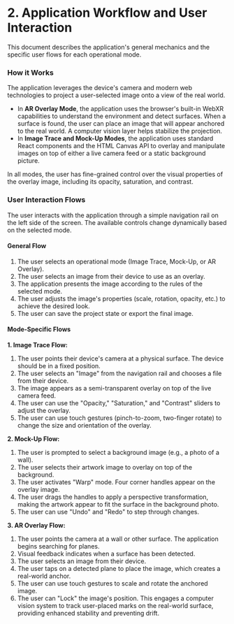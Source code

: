 # 2. Application Workflow and User Interaction

This document describes the application's general mechanics and the specific user flows for each operational mode.

### **How it Works**

The application leverages the device's camera and modern web technologies to project a user-selected image onto a view of the real world.

-   In **AR Overlay Mode**, the application uses the browser's built-in WebXR capabilities to understand the environment and detect surfaces. When a surface is found, the user can place an image that will appear anchored to the real world. A computer vision layer helps stabilize the projection.
-   In **Image Trace and Mock-Up Modes**, the application uses standard React components and the HTML Canvas API to overlay and manipulate images on top of either a live camera feed or a static background picture.

In all modes, the user has fine-grained control over the visual properties of the overlay image, including its opacity, saturation, and contrast.

### **User Interaction Flows**

The user interacts with the application through a simple navigation rail on the left side of the screen. The available controls change dynamically based on the selected mode.

#### **General Flow**

1.  The user selects an operational mode (Image Trace, Mock-Up, or AR Overlay).
2.  The user selects an image from their device to use as an overlay.
3.  The application presents the image according to the rules of the selected mode.
4.  The user adjusts the image's properties (scale, rotation, opacity, etc.) to achieve the desired look.
5.  The user can save the project state or export the final image.

#### **Mode-Specific Flows**

**1. Image Trace Flow:**

1.  The user points their device's camera at a physical surface. The device should be in a fixed position.
2.  The user selects an "Image" from the navigation rail and chooses a file from their device.
3.  The image appears as a semi-transparent overlay on top of the live camera feed.
4.  The user can use the "Opacity," "Saturation," and "Contrast" sliders to adjust the overlay.
5.  The user can use touch gestures (pinch-to-zoom, two-finger rotate) to change the size and orientation of the overlay.

**2. Mock-Up Flow:**

1.  The user is prompted to select a background image (e.g., a photo of a wall).
2.  The user selects their artwork image to overlay on top of the background.
3.  The user activates "Warp" mode. Four corner handles appear on the overlay image.
4.  The user drags the handles to apply a perspective transformation, making the artwork appear to fit the surface in the background photo.
5.  The user can use "Undo" and "Redo" to step through changes.

**3. AR Overlay Flow:**

1.  The user points the camera at a wall or other surface. The application begins searching for planes.
2.  Visual feedback indicates when a surface has been detected.
3.  The user selects an image from their device.
4.  The user taps on a detected plane to place the image, which creates a real-world anchor.
5.  The user can use touch gestures to scale and rotate the anchored image.
6.  The user can "Lock" the image's position. This engages a computer vision system to track user-placed marks on the real-world surface, providing enhanced stability and preventing drift.